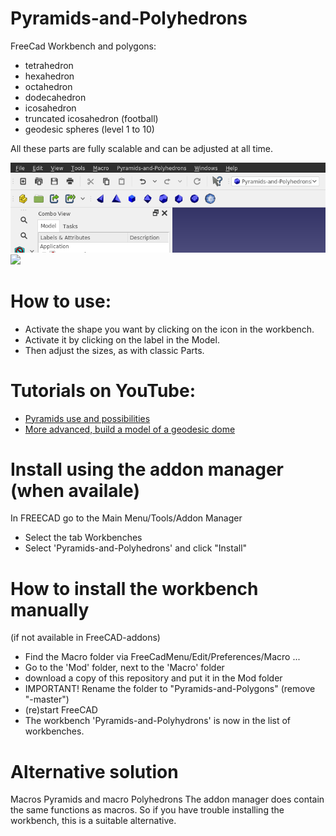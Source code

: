 # Pyramids-and-Polyhedrons
FreeCad Workbench
and polygons:
- tetrahedron
- hexahedron
- octahedron
- dodecahedron
- icosahedron
- truncated icosahedron (football)
- geodesic spheres (level 1 to 10)

All these parts are fully scalable and can be adjusted at all time.

<img src="workbench.png">

<img src="polyhedrons.png">


# How to use:
- Activate the shape you want by clicking on the icon in the workbench.
- Activate it by clicking on the label in the Model.
- Then adjust the sizes, as with classic Parts.

# Tutorials on YouTube:
- [Pyramids use and possibilities](https://youtu.be/H8IgmzpMpSg) 
- [More advanced, build a model of a geodesic dome](https://youtu.be/FsYHYnVcVvI) 


# Install using the addon manager (when availale)
In FREECAD go to the Main Menu/Tools/Addon Manager
- Select the tab Workbenches
- Select 'Pyramids-and-Polyhedrons' and click "Install"


# How to install the workbench manually 
(if not available in FreeCAD-addons)
- Find the Macro folder via FreeCadMenu/Edit/Preferences/Macro ...
- Go to the 'Mod' folder, next to the 'Macro' folder
- download a copy of this repository and put it in the Mod folder
- IMPORTANT! Rename the folder to "Pyramids-and-Polygons" (remove "-master")
- (re)start FreeCAD
- The workbench 'Pyramids-and-Polyhydrons' is now in the list of workbenches.


# Alternative solution
Macros Pyramids and macro Polyhedrons
The addon manager does contain the same functions as macros.
So if you have trouble installing the workbench, this is a suitable alternative.
